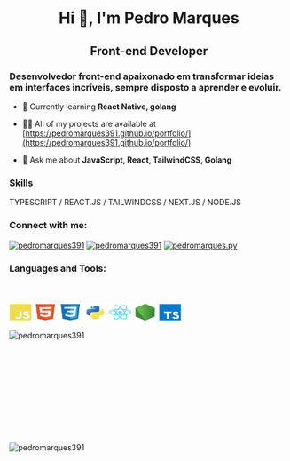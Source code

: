 <h1 align="center">Hi 👋, I'm Pedro Marques</h1>
<h2 align="center">Front-end Developer</h2>
<h3 align="left">Desenvolvedor front-end apaixonado em transformar ideias em interfaces incríveis, sempre disposto a aprender e evoluir.</h3>

- 🌱 Currently learning **React Native, golang**

- 👨‍💻 All of my projects are available at [https://pedromarques391.github.io/portfolio/](https://pedromarques391.github.io/portfolio/)

- 💬 Ask me about **JavaScript, React, TailwindCSS, Golang**

<h3 align="left">Skills</h3>
<p align="left">TYPESCRIPT / REACT.JS / TAILWINDCSS / NEXT.JS / NODE.JS</p>

<h3 align="left">Connect with me:</h3>
<div align="left">
<a href="https://x.com/pedromarques391" target="blank"><img align="center" src="https://raw.githubusercontent.com/rahuldkjain/github-profile-readme-generator/master/src/images/icons/Social/twitter-x.svg" alt="pedromarques391" height="30" width="40" /></a>
<a href="https://linkedin.com/in/pedromarques391" target="blank"><img align="center" src="https://raw.githubusercontent.com/rahuldkjain/github-profile-readme-generator/master/src/images/icons/Social/linked-in-alt.svg" alt="pedromarques391" height="30" width="40" /></a>
<a href="https://instagram.com/pedromarques.py" target="blank"><img align="center" src="https://raw.githubusercontent.com/rahuldkjain/github-profile-readme-generator/master/src/images/icons/Social/instagram.svg" alt="pedromarques.py" height="30" width="40" /></a>
</div>

<h3 align="left">Languages and Tools:</h3>
 <h2 style="display: inline_block"><br>
  <img align="center" alt="pedro-Js" height="30" width="40" src="https://raw.githubusercontent.com/devicons/devicon/master/icons/javascript/javascript-plain.svg">
  <img align="center" alt="pedro-HTML" height="30" width="40" src="https://raw.githubusercontent.com/devicons/devicon/master/icons/html5/html5-original.svg">
  <img align="center" alt="pedro-CSS" height="30" width="40" src="https://raw.githubusercontent.com/devicons/devicon/master/icons/css3/css3-original.svg">
  <img align="center" alt="pedro-Python" height="30" width="40" src="https://raw.githubusercontent.com/devicons/devicon/master/icons/python/python-original.svg">
  <img align="center" alt="pedro-React" height="30" width="40" src="https://raw.githubusercontent.com/devicons/devicon/master/icons/react/react-original.svg">
   <img align="center" alt="pedro-Node" height="30" width="40" src="https://raw.githubusercontent.com/devicons/devicon/master/icons/nodejs/nodejs-original.svg">
   <img align="center" alt="pedro-Node" height="30" width="40" src="https://raw.githubusercontent.com/devicons/devicon/master/icons/typescript/typescript-original.svg">
</h2>



<p><img align="left" height="200" width="400" src="https://github-readme-stats.vercel.app/api/top-langs?username=pedromarques391&show_icons=true&locale=en&layout=compact" alt="pedromarques391" /></p>

<p>&nbsp;<img align="center" height="200" width="500" src="https://github-readme-stats.vercel.app/api?username=pedromarques391&show_icons=true&locale=en" alt="pedromarques391" /></p>

